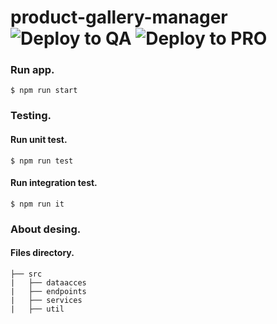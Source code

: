 # product-gallery-manager ![Deploy to QA](https://github.com/twjmgorduez/product-gallery-manager/workflows/Deploy%20to%20QA/badge.svg?branch=master&event=push) ![Deploy to PRO](https://github.com/Gaming-Cards-Team/product-gallery-manager/workflows/Deploy%20to%20PRO/badge.svg)

### Run app.
```
$ npm run start
```

### Testing.

#### Run unit test.
```
$ npm run test
```

#### Run integration test.
```
$ npm run it
```

### About desing.

#### Files directory.
```
├── src
|   ├── dataacces
|   ├── endpoints
|   ├── services
|   ├── util
```
